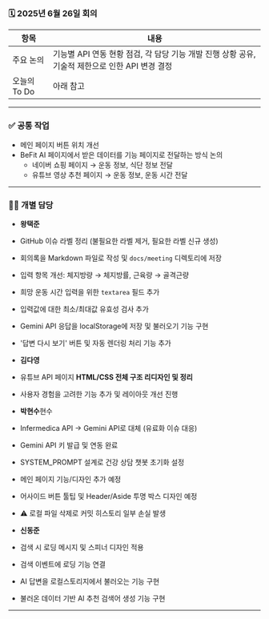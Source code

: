 ### 🗓️ 2025년 6월 26일 회의

| 항목            | 내용                                                                                   |
|-----------------|------------------------------------------------------------------------------------------|
| 주요 논의       | 기능별 API 연동 현황 점검, 각 담당 기능 개발 진행 상황 공유, 기술적 제한으로 인한 API 변경 결정 |
| 오늘의 To Do    | 아래 참고                                                                               |

---

### ✅ 공통 작업

- 메인 페이지 버튼 위치 개선
- BeFit AI 페이지에서 받은 데이터를 기능 페이지로 전달하는 방식 논의
  - 네이버 쇼핑 페이지 → 운동 정보, 식단 정보 전달
  - 유튜브 영상 추천 페이지 → 운동 정보, 운동 시간 전달

---

### 🧑‍💻 개별 담당

- **왕택준**
- GitHub 이슈 라벨 정리 (불필요한 라벨 제거, 필요한 라벨 신규 생성)
- 회의록을 Markdown 파일로 작성 및 `docs/meeting` 디렉토리에 저장
- 입력 항목 개선: 체지방량 → 체지방률, 근육량 → 골격근량
- 희망 운동 시간 입력을 위한 `textarea` 필드 추가
- 입력값에 대한 최소/최대값 유효성 검사 추가
- Gemini API 응답을 localStorage에 저장 및 불러오기 기능 구현
- '답변 다시 보기' 버튼 및 자동 렌더링 처리 기능 추가

- **김다영**
- 유튜브 API 페이지 **HTML/CSS 전체 구조 리디자인 및 정리**
- 사용자 경험을 고려한 기능 추가 및 레이아웃 개선 진행

- **박현수**현수
- Infermedica API → Gemini API로 대체 (유료화 이슈 대응)
- Gemini API 키 발급 및 연동 완료
- SYSTEM_PROMPT 설계로 건강 상담 챗봇 초기화 설정
- 메인 페이지 기능/디자인 추가 예정
- 어사이드 버튼 툴팁 및 Header/Aside 투명 박스 디자인 예정
- ⚠️ 로컬 파일 삭제로 커밋 히스토리 일부 손실 발생

- **신동준**
- 검색 시 로딩 메시지 및 스피너 디자인 적용
- 검색 이벤트에 로딩 기능 연결
- AI 답변을 로컬스토리지에서 불러오는 기능 구현
- 불러온 데이터 기반 AI 추천 검색어 생성 기능 구현

---
